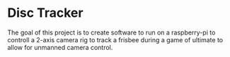 # Disc Tracker

The goal of this project is to create software to run on a raspberry-pi to controll a 2-axis camera rig to track a frisbee during a game of ultimate to allow for unmanned camera control.
